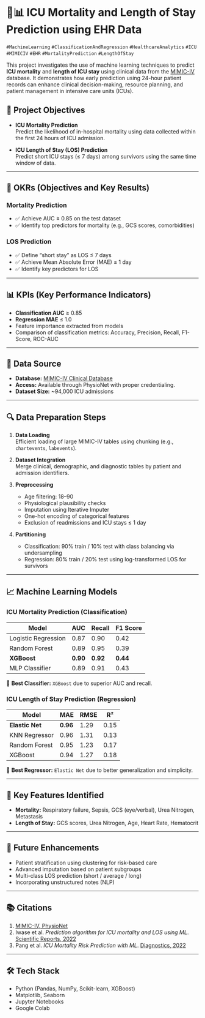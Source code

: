 
# 🏥📊 ICU Mortality and Length of Stay Prediction using EHR Data

`#MachineLearning` `#ClassificationAndRegression` `#HealthcareAnalytics` `#ICU` `#MIMICIV` `#EHR` `#MortalityPrediction` `#LengthOfStay`

This project investigates the use of machine learning techniques to predict **ICU mortality** and **length of ICU stay** using clinical data from the [MIMIC-IV](https://physionet.org/content/mimiciv/2.2/) database. It demonstrates how early prediction using 24-hour patient records can enhance clinical decision-making, resource planning, and patient management in intensive care units (ICUs).

## 📌 Project Objectives

- **ICU Mortality Prediction**  
  Predict the likelihood of in-hospital mortality using data collected within the first 24 hours of ICU admission.

- **ICU Length of Stay (LOS) Prediction**  
  Predict short ICU stays (≤ 7 days) among survivors using the same time window of data.

---

## 🎯 OKRs (Objectives and Key Results)

### Mortality Prediction
- ✅ Achieve AUC ≥ 0.85 on the test dataset
- ✅ Identify top predictors for mortality (e.g., GCS scores, comorbidities)

### LOS Prediction
- ✅ Define “short stay” as LOS ≤ 7 days
- ✅ Achieve Mean Absolute Error (MAE) ≤ 1 day
- ✅ Identify key predictors for LOS

---

## 📊 KPIs (Key Performance Indicators)

- **Classification AUC** ≥ 0.85  
- **Regression MAE** ≤ 1.0  
- Feature importance extracted from models  
- Comparison of classification metrics: Accuracy, Precision, Recall, F1-Score, ROC-AUC

---

## 📁 Data Source

- **Database:** [MIMIC-IV Clinical Database](https://physionet.org/content/mimiciv/2.2/)
- **Access:** Available through PhysioNet with proper credentialing.
- **Dataset Size:** ~94,000 ICU admissions

---

## 🔍 Data Preparation Steps

1. **Data Loading**  
   Efficient loading of large MIMIC-IV tables using chunking (e.g., `chartevents`, `labevents`).

2. **Dataset Integration**  
   Merge clinical, demographic, and diagnostic tables by patient and admission identifiers.

3. **Preprocessing**
   - Age filtering: 18–90
   - Physiological plausibility checks
   - Imputation using Iterative Imputer
   - One-hot encoding of categorical features
   - Exclusion of readmissions and ICU stays ≤ 1 day

4. **Partitioning**
   - Classification: 90% train / 10% test with class balancing via undersampling
   - Regression: 80% train / 20% test using log-transformed LOS for survivors

---

## 📈 Machine Learning Models

### ICU Mortality Prediction (Classification)
| Model              | AUC    | Recall | F1 Score |
|-------------------|--------|--------|----------|
| Logistic Regression | 0.87 | 0.90   | 0.42     |
| Random Forest       | 0.89 | 0.95   | 0.39     |
| **XGBoost**         | **0.90** | **0.92**   | **0.44**     |
| MLP Classifier      | 0.89 | 0.91   | 0.43     |

🔹 **Best Classifier:** `XGBoost` due to superior AUC and recall.

### ICU Length of Stay Prediction (Regression)
| Model              | MAE   | RMSE  | R²    |
|-------------------|-------|-------|-------|
| **Elastic Net**       | **0.96** | 1.29  | 0.15  |
| KNN Regressor      | 0.96  | 1.31  | 0.13  |
| Random Forest      | 0.95  | 1.23  | 0.17  |
| XGBoost            | 0.94  | 1.27  | 0.18  |

🔹 **Best Regressor:** `Elastic Net` due to better generalization and simplicity.

---

## 🔑 Key Features Identified

- **Mortality:** Respiratory failure, Sepsis, GCS (eye/verbal), Urea Nitrogen, Metastasis
- **Length of Stay:** GCS scores, Urea Nitrogen, Age, Heart Rate, Hematocrit

---

## 🚀 Future Enhancements

- Patient stratification using clustering for risk-based care
- Advanced imputation based on patient subgroups
- Multi-class LOS prediction (short / average / long)
- Incorporating unstructured notes (NLP)

---

## 📚 Citations

1. [MIMIC-IV, PhysioNet](https://physionet.org/content/mimiciv/2.2/)
2. Iwase et al. *Prediction algorithm for ICU mortality and LOS using ML*. [Scientific Reports, 2022](https://doi.org/10.1038/s41598-022-17091-5)
3. Pang et al. *ICU Mortality Risk Prediction with ML*. [Diagnostics, 2022](https://doi.org/10.3390/diagnostics12051068)

---

## 🛠️ Tech Stack

- Python (Pandas, NumPy, Scikit-learn, XGBoost)
- Matplotlib, Seaborn
- Jupyter Notebooks
- Google Colab

